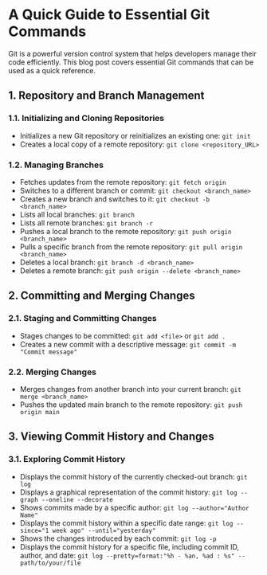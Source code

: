 # A Quick Guide to Essential Git Commands

Git is a powerful version control system that helps developers manage their code efficiently. This blog post covers essential Git commands that can be used as a quick reference.

## 1. Repository and Branch Management

### 1.1. Initializing and Cloning Repositories

- Initializes a new Git repository or reinitializes an existing one: `git init`
- Creates a local copy of a remote repository: `git clone <repository_URL>`

### 1.2. Managing Branches

- Fetches updates from the remote repository: `git fetch origin`
- Switches to a different branch or commit: `git checkout <branch_name>`
- Creates a new branch and switches to it: `git checkout -b <branch_name>`
- Lists all local branches: `git branch`
- Lists all remote branches: `git branch -r`
- Pushes a local branch to the remote repository: `git push origin <branch_name>`
- Pulls a specific branch from the remote repository: `git pull origin <branch_name>`
- Deletes a local branch: `git branch -d <branch_name>`
- Deletes a remote branch: `git push origin --delete <branch_name>`

## 2. Committing and Merging Changes

### 2.1. Staging and Committing Changes

- Stages changes to be committed: `git add <file>` or `git add .`
- Creates a new commit with a descriptive message: `git commit -m "Commit message"`

### 2.2. Merging Changes

- Merges changes from another branch into your current branch: `git merge <branch_name>`
- Pushes the updated main branch to the remote repository: `git push origin main`

## 3. Viewing Commit History and Changes

### 3.1. Exploring Commit History

- Displays the commit history of the currently checked-out branch: `git log`
- Displays a graphical representation of the commit history: `git log --graph --oneline --decorate`
- Shows commits made by a specific author: `git log --author="Author Name"`
- Displays the commit history within a specific date range: `git log --since="1 week ago" --until="yesterday"`
- Shows the changes introduced by each commit: `git log -p`
- Displays the commit history for a specific file, including commit ID, author, and date: `git log --pretty=format:"%h - %an, %ad : %s" -- path/to/your/file`

